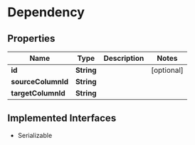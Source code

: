 

# Dependency


## Properties

| Name | Type | Description | Notes |
|------------ | ------------- | ------------- | -------------|
|**id** | **String** |  |  [optional] |
|**sourceColumnId** | **String** |  |  |
|**targetColumnId** | **String** |  |  |


## Implemented Interfaces

* Serializable


